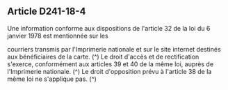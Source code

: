 ## Article D241-18-4

Une information conforme aux dispositions de l'article 32 de la loi du 6 janvier 1978 est mentionnée sur les

courriers transmis par l'Imprimerie nationale et sur le site internet destinés aux bénéficiaires de la carte. (^)
Le droit d'accès et de rectification s'exerce, conformément aux articles 39 et 40 de la même loi, auprès de
l'Imprimerie nationale. (^)
Le droit d'opposition prévu à l'article 38 de la même loi ne s'applique pas.
(^)

